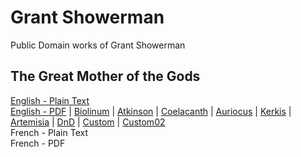 # Grant Showerman

Public Domain works of Grant Showerman

## The Great Mother of the Gods

[English - Plain Text](great-mother-gods/full-text-english.md)  
[English - PDF](https://cdn.solaranamnesis.com/GrantShowerman/showerman_mother_gods_1901_english.pdf) | [Biolinum](https://cdn.solaranamnesis.com/GrantShowerman/showerman_mother_gods_1901_english_biolinum.pdf) | [Atkinson](https://cdn.solaranamnesis.com/GrantShowerman/showerman_mother_gods_1901_english_atkinson.pdf) | [Coelacanth](https://cdn.solaranamnesis.com/GrantShowerman/showerman_mother_gods_1901_english_coelacanth.pdf) | [Auriocus](https://cdn.solaranamnesis.com/GrantShowerman/showerman_mother_gods_1901_english_aurical.pdf) | [Kerkis](https://cdn.solaranamnesis.com/GrantShowerman/showerman_mother_gods_1901_english_kerkis.pdf) | [Artemisia](https://cdn.solaranamnesis.com/GrantShowerman/showerman_mother_gods_1901_english_artemisia.pdf) | [DnD](https://cdn.solaranamnesis.com/GrantShowerman/showerman_mother_gods_1901_english_dndcustom.pdf) | [Custom](https://cdn.solaranamnesis.com/GrantShowerman/showerman_mother_gods_1901_english_custom.pdf) | [Custom02](https://cdn.solaranamnesis.com/GrantShowerman/showerman_mother_gods_1901_english_custom-02.pdf)  
French - Plain Text  
French - PDF  
